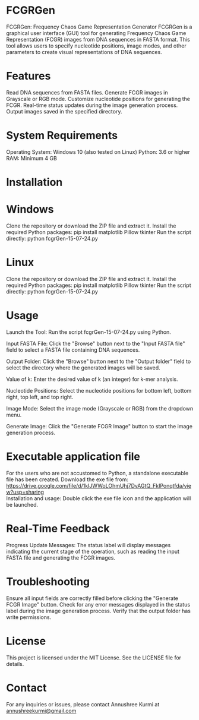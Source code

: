 # FCGRGen
FCGRGen: Frequency Chaos Game Representation Generator
FCGRGen is a graphical user interface (GUI) tool for generating Frequency Chaos Game Representation (FCGR) images from DNA sequences in FASTA format. This tool allows users to specify nucleotide positions, image modes, and other parameters to create visual representations of DNA sequences.
# Features
Read DNA sequences from FASTA files.
Generate FCGR images in Grayscale or RGB mode.
Customize nucleotide positions for generating the FCGR.
Real-time status updates during the image generation process.
Output images saved in the specified directory.
# System Requirements
Operating System: Windows 10 (also tested on Linux)
Python: 3.6 or higher
RAM: Minimum 4 GB
# Installation
# Windows
Clone the repository or download the ZIP file and extract it.
Install the required Python packages:
pip install matplotlib Pillow tkinter
Run the script directly:
python fcgrGen-15-07-24.py

# Linux
Clone the repository or download the ZIP file and extract it.
Install the required Python packages:
pip install matplotlib Pillow tkinter
Run the script directly:
python fcgrGen-15-07-24.py
# Usage
Launch the Tool: Run the script fcgrGen-15-07-24.py using Python.

Input FASTA File: Click the "Browse" button next to the "Input FASTA file" field to select a FASTA file containing DNA sequences.

Output Folder: Click the "Browse" button next to the "Output folder" field to select the directory where the generated images will be saved.

Value of k: Enter the desired value of k (an integer) for k-mer analysis.

Nucleotide Positions: Select the nucleotide positions for bottom left, bottom right, top left, and top right.

Image Mode: Select the image mode (Grayscale or RGB) from the dropdown menu.

Generate Image: Click the "Generate FCGR Image" button to start the image generation process.

# Executable application file
For the users who are not accustomed to Python, a standalone executable file has been created.
Download the exe file from: https://drive.google.com/file/d/1kIJWWoLOhmUhj7DvAGtQ_FkIPonqtfda/view?usp=sharing  
Installation and usage: Double click the exe file icon and the application will be launched.
# Real-Time Feedback
Progress Update Messages: The status label will display messages indicating the current stage of the operation, such as reading the input FASTA file and generating the FCGR images.

# Troubleshooting
Ensure all input fields are correctly filled before clicking the "Generate FCGR Image" button.
Check for any error messages displayed in the status label during the image generation process.
Verify that the output folder has write permissions.

# License
This project is licensed under the MIT License. See the LICENSE file for details.

# Contact
For any inquiries or issues, please contact Annushree Kurmi at annushreekurmi@gmail.com
